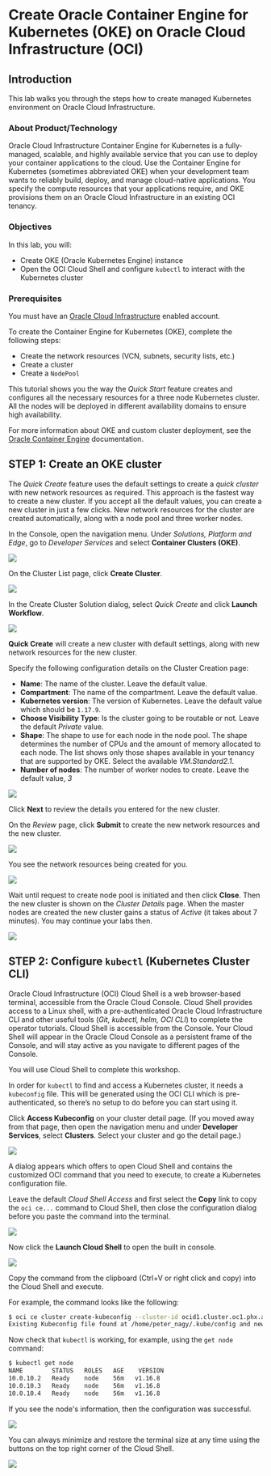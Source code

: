 # Create Oracle Container Engine for Kubernetes (OKE) on Oracle Cloud Infrastructure (OCI) #

## Introduction

This lab walks you through the steps how to create managed Kubernetes environment on Oracle Cloud Infrastructure.

### About Product/Technology

Oracle Cloud Infrastructure Container Engine for Kubernetes is a fully-managed, scalable, and highly available service that you can use to deploy your container applications to the cloud. Use the Container Engine for Kubernetes (sometimes abbreviated OKE) when your development team wants to reliably build, deploy, and manage cloud-native applications. You specify the compute resources that your applications require, and OKE provisions them on an Oracle Cloud Infrastructure in an existing OCI tenancy.

### Objectives

In this lab, you will:
* Create OKE (Oracle Kubernetes Engine) instance
* Open the OCI Cloud Shell and configure `kubectl` to interact with the Kubernetes cluster

### Prerequisites ###

You must have an [Oracle Cloud Infrastructure](https://cloud.oracle.com/en_US/cloud-infrastructure) enabled account.

To create the Container Engine for Kubernetes (OKE), complete the following steps:

- Create the network resources (VCN, subnets, security lists, etc.)
- Create a cluster
- Create a `NodePool`

This tutorial shows you the way the *Quick Start* feature creates and configures all the necessary resources for a three node Kubernetes cluster. All the nodes will be deployed in different availability domains to ensure high availability.

For more information about OKE and custom cluster deployment, see the [Oracle Container Engine](https://docs.cloud.oracle.com/iaas/Content/ContEng/Concepts/contengoverview.htm) documentation.

## **STEP 1**: Create an OKE cluster ####

The *Quick Create* feature uses the default settings to create a *quick cluster* with new network resources as required. This approach is the fastest way to create a new cluster. If you accept all the default values, you can create a new cluster in just a few clicks. New network resources for the cluster are created automatically, along with a node pool and three worker nodes.

In the Console, open the navigation menu. Under *Solutions, Platform and Edge*, go to *Developer Services* and select **Container Clusters (OKE)**.

![](images/oke/007.clusters.png)

On the Cluster List page, click **Create Cluster**.

![](images/oke/008.create.cluster.png)

In the Create Cluster Solution dialog, select *Quick Create* and click **Launch Workflow**.

![](images/oke/009.quick.1.png)

**Quick Create** will create a new cluster with default settings, along with new network resources for the new cluster.

Specify the following configuration details on the Cluster Creation page:
- **Name**: The name of the cluster. Leave the default value.
- **Compartment**: The name of the compartment. Leave the default value.
- **Kubernetes version**: The version of Kubernetes. Leave the default value which should be `1.17.9`.
- **Choose Visibility Type**: Is the cluster going to be routable or not. Leave the default *Private* value.
- **Shape**: The shape to use for each node in the node pool. The shape determines the number of CPUs and the amount of memory allocated to each node. The list shows only those shapes available in your tenancy that are supported by OKE. Select the available *VM.Standard2.1*.
- **Number of nodes**: The number of worker nodes to create. Leave the default value, *3*

![](images/oke/009.quick.details.ocishell.png)

Click **Next** to review the details you entered for the new cluster.

On the *Review* page, click **Submit** to create the new network resources and the new cluster.

![](images/oke/009.quick.review.ocishell.png)

You see the network resources being created for you.

![](images/oke/009.quick.submitted.ocishell.png)

Wait until request to create node pool is initiated and then click **Close**. Then the new cluster is shown on the *Cluster Details* page. When the master nodes are created the new cluster gains a status of *Active* (it takes about 7 minutes). You may continue your labs then.

![](images/oke/009.cluster.master.active.png)

## **STEP 2**: Configure `kubectl` (Kubernetes Cluster CLI)

Oracle Cloud Infrastructure (OCI) Cloud Shell is a web browser-based terminal, accessible from the Oracle Cloud Console. Cloud Shell provides access to a Linux shell, with a pre-authenticated Oracle Cloud Infrastructure CLI and other useful tools (*Git, kubectl, helm, OCI CLI*) to complete the operator tutorials. Cloud Shell is accessible from the Console. Your Cloud Shell will appear in the Oracle Cloud Console as a persistent frame of the Console, and will stay active as you navigate to different pages of the Console.

You will use Cloud Shell to complete this workshop.

In order for `kubectl` to find and access a Kubernetes cluster, it needs a `kubeconfig` file. This will be generated using the OCI CLI which is pre-authenticated, so there’s no setup to do before you can start using it.

Click **Access Kubeconfig** on your cluster detail page. (If you moved away from that page, then open the navigation menu and under **Developer Services**, select **Clusters**. Select your cluster and go the detail page.)

![](images/oke/022.ocishell.access.config.2.png)

A dialog appears which offers to open Cloud Shell and contains the customized OCI command that you need to execute, to create a Kubernetes configuration file.

Leave the default *Cloud Shell Access* and first select the **Copy** link to copy the `oci ce...` command to Cloud Shell, then close the configuration dialog before you paste the command into the terminal.

![](images/oke/023.ocishell.config.dialog.copy.png)

Now click the **Launch Cloud Shell** to open the built in console.

![](images/oke/023.ocishell.config.dialog.launch.shell.png)

Copy the command from the clipboard (Ctrl+V or right click and copy) into the Cloud Shell and execute.

For example, the command looks like the following:
```bash
$ oci ce cluster create-kubeconfig --cluster-id ocid1.cluster.oc1.phx.aaaaaaaaaezwen..................zjwgm2tqnjvgc2dey3emnsd --file $HOME/.kube/config --region us-phoenix-1 --token-version 2.0.0
Existing Kubeconfig file found at /home/peter_nagy/.kube/config and new config merged into it
```
Now check that `kubectl` is working, for example, using the `get node` command:
```bash
$ kubectl get node
NAME        STATUS   ROLES   AGE    VERSION
10.0.10.2   Ready    node    56m   v1.16.8
10.0.10.3   Ready    node    56m   v1.16.8
10.0.10.4   Ready    node    56m   v1.16.8
```
If you see the node's information, then the configuration was successful.

![](images/oke/024.ocishell.config.complete.png)

You can always minimize and restore the terminal size at any time using the buttons on the top right corner of the Cloud Shell.

![](images/oke/025.ocishell.minimize.restore.png)
